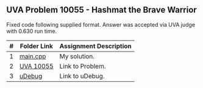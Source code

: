 ## UVA Problem 10055 - Hashmat the Brave Warrior

Fixed code following supplied format. Answer was accepted via UVA judge with 0.630 run time.

|  #  | Folder Link | Assignment Description |
| :-: | ----------- | ---------------------- |
| 1  |  [main.cpp](https://github.com/aelious/4883-Prog-Tech/blob/main/Assignments/A03/10055/main.cpp) | My solution.  |
| 2  | [UVA 10055](https://onlinejudge.org/index.php?option=com_onlinejudge&Itemid=8&page=show_problem&problem=996)  |  Link to Problem. |
| 3  | [uDebug](https://www.udebug.com/UVa/10055)  |  Link to uDebug. |




